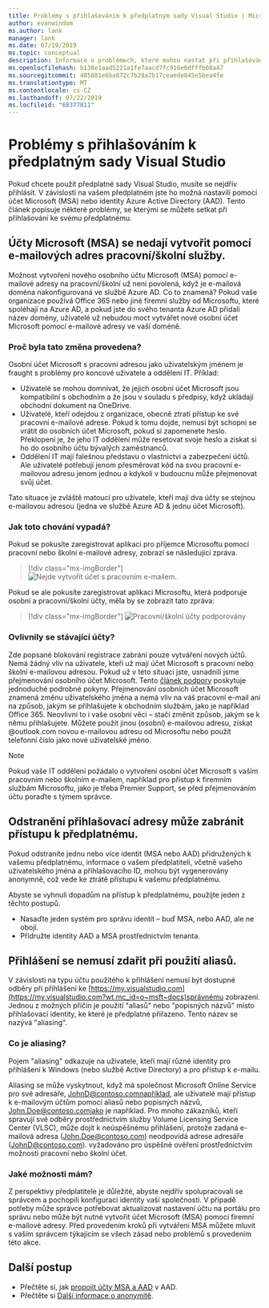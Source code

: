 ```yaml
---
title: Problémy s přihlašováním k předplatným sady Visual Studio | Microsoft Docs
author: evanwindom
ms.author: lank
manager: lank
ms.date: 07/19/2019
ms.topic: conceptual
description: Informace o problémech, které mohou nastat při přihlašování k předplatným sady Visual Studio
ms.openlocfilehash: b138e1aad5221a1fe7aacd7fc916e6dfffb08a47
ms.sourcegitcommit: 485881e6ba872c7b28a7b17ceaede845e5bea4fe
ms.translationtype: MT
ms.contentlocale: cs-CZ
ms.lasthandoff: 07/22/2019
ms.locfileid: "68377811"
---
```

# <a name="issues-signing-in-to-visual-studio-subscriptions"></a>Problémy s přihlašováním k předplatným sady Visual Studio
Pokud chcete použít předplatné sady Visual Studio, musíte se nejdřív přihlásit.  V závislosti na vašem předplatném jste ho možná nastavili pomocí účet Microsoft (MSA) nebo identity Azure Active Directory (AAD).  Tento článek popisuje některé problémy, se kterými se můžete setkat při přihlašování ke svému předplatnému.

## <a name="microsoft-accounts-msa-cannot-be-created-using-workschool-email-addresses"></a>Účty Microsoft (MSA) se nedají vytvořit pomocí e-mailových adres pracovní/školní služby.
Možnost vytvoření nového osobního účtu Microsoft (MSA) pomocí e-mailové adresy na pracovní/školní už není povolená, když je e-mailová doména nakonfigurovaná ve službě Azure AD. Co to znamená? Pokud vaše organizace používá Office 365 nebo jiné firemní služby od Microsoftu, které spoléhají na Azure AD, a pokud jste do svého tenanta Azure AD přidali název domény, uživatelé už nebudou moct vytvářet nové osobní účet Microsoft pomocí e-mailové adresy ve vaší doméně.

### <a name="why-was-this-change-made"></a>Proč byla tato změna provedena?
Osobní účet Microsoft s pracovní adresou jako uživatelským jménem je fraught s problémy pro koncové uživatele a oddělení IT. Příklad:
- Uživatelé se mohou domnívat, že jejich osobní účet Microsoft jsou kompatibilní s obchodním a že jsou v souladu s předpisy, když ukládají obchodní dokument na OneDrive.
- Uživatelé, kteří odejdou z organizace, obecně ztratí přístup ke své pracovní e-mailové adrese. Pokud k tomu dojde, nemusí být schopni se vrátit do osobních účet Microsoft, pokud si zapomenete heslo. Překlopení je, že jeho IT oddělení může resetovat svoje heslo a získat si ho do osobního účtu bývalých zaměstnanců.
- Oddělení IT mají falešnou představu o vlastnictví a zabezpečení účtů. Ale uživatelé potřebují jenom přesměrovat kód na svou pracovní e-mailovou adresu jenom jednou a kdykoli v budoucnu může přejmenovat svůj účet.

Tato situace je zvláště matoucí pro uživatele, kteří mají dva účty se stejnou e-mailovou adresou (jedna ve službě Azure AD & jednu účet Microsoft).

### <a name="what-does-this-experience-look-like"></a>Jak toto chování vypadá?
Pokud se pokusíte zaregistrovat aplikaci pro příjemce Microsoftu pomocí pracovní nebo školní e-mailové adresy, zobrazí se následující zpráva.

   > [!div class="mx-imgBorder"]
   > ![Nejde vytvořit účet s pracovním e-mailem.](_img/sign-in-issues/cannot-use-work-email.png)

Pokud se ale pokusíte zaregistrovat aplikaci Microsoftu, která podporuje osobní a pracovní/školní účty, měla by se zobrazit tato zpráva:

   > [!div class="mx-imgBorder"]
   > ![Pracovní/školní účty podporovány](_img/sign-in-issues/existing-account.png)

### <a name="are-existing-accounts-affected"></a>Ovlivnily se stávající účty?
Zde popsané blokování registrace zabrání pouze vytváření nových účtů. Nemá žádný vliv na uživatele, kteří už mají účet Microsoft s pracovní nebo školní e-mailovou adresou. Pokud už v této situaci jste, usnadnili jsme přejmenování osobního účet Microsoft. Tento [článek podpory](http://windows.microsoft.com/en-US/Windows/rename-personal-microsoft-account) poskytuje jednoduché podrobné pokyny. Přejmenování osobních účet Microsoft znamená změnu uživatelského jména a nemá vliv na váš pracovní e-mail ani na způsob, jakým se přihlašujete k obchodním službám, jako je například Office 365. Neovlivní to i vaše osobní věci – stačí změnit způsob, jakým se k němu přihlašujete. Můžete použít jinou (osobní) e-mailovou adresu, získat @outlook.com novou e-mailovou adresu od Microsoftu nebo použít telefonní číslo jako nové uživatelské jméno.

> [!NOTE]
> Pokud vaše IT oddělení požádalo o vytvoření osobní účet Microsoft s vaším pracovním nebo školním e-mailem, například pro přístup k firemním službám Microsoftu, jako je třeba Premier Support, se před přejmenováním účtu poraďte s týmem správce.

## <a name="deleting-a-sign-in-address-may-prevent-access-to-a-subscription"></a>Odstranění přihlašovací adresy může zabránit přístupu k předplatnému.
Pokud odstraníte jednu nebo více identit (MSA nebo AAD) přidružených k vašemu předplatnému, informace o vašem předplatiteli, včetně vašeho uživatelského jména a přihlašovacího ID, mohou být vygenerovány anonymně, což vede ke ztrátě přístupu k vašemu předplatnému.

Abyste se vyhnuli dopadům na přístup k předplatnému, použijte jeden z těchto postupů.
- Nasaďte jeden systém pro správu identit – buď MSA, nebo AAD, ale ne obojí.
- Přidružte identity AAD a MSA prostřednictvím tenanta.

## <a name="signing-in-may-fail-when-using-aliases"></a>Přihlášení se nemusí zdařit při použití aliasů.
V závislosti na typu účtu použitého k přihlášení nemusí být dostupné odběry při přihlášení ke [https://my.visualstudio.com](https://my.visualstudio.com?wt.mc_id=o~msft~docs)správnému zobrazení. Jednou z možných příčin je použití "aliasů" nebo "popisných názvů" místo přihlašovací identity, ke které je předplatné přiřazeno. Tento název se nazývá "aliasing".

### <a name="what-is-aliasing"></a>Co je aliasing?
Pojem "aliasing" odkazuje na uživatele, kteří mají různé identity pro přihlášení k Windows (nebo službě Active Directory) a pro přístup k e-mailu.

Aliasing se může vyskytnout, když má společnost Microsoft Online Service pro své adresáře, JohnD@contoso.comnapříklad, ale uživatelé mají přístup k e-mailovým účtům pomocí aliasů nebo popisných názvů, John.Doe@contoso.comjako je například. Pro mnoho zákazníků, kteří spravují své odběry prostřednictvím služby Volume Licensing Service Center (VLSC), může dojít k neúspěšnému přihlášení, protože zadaná e-mailová adresa (John.Doe@contoso.com) neodpovídá adrese adresáře (JohnD@contoso.com). vyžadováno pro úspěšné ověření prostřednictvím možnosti pracovní nebo školní účet.

### <a name="what-options-do-i-have"></a>Jaké možnosti mám?
Z perspektivy předplatitele je důležité, abyste nejdřív spolupracovali se správcem a pochopili konfiguraci identity vaší společnosti. V případě potřeby může správce potřebovat aktualizovat nastavení účtu na portálu pro správu nebo může být nutné vytvořit účet Microsoft (MSA) pomocí firemní e-mailové adresy. Před provedením kroků při vytváření MSA můžete mluvit s vaším správcem týkajícím se všech zásad nebo problémů s provedením této akce. 

## <a name="next-steps"></a>Další postup
- Přečtěte si, jak [propojit účty MSA a AAD](/azure/active-directory/b2b/add-users-administrator) v AAD.
- Přečtěte si [Další informace o anonymitě](anonymization.md).
